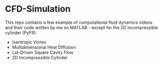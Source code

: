# CFD-Simulation

This repo contains a few example of computational fluid dynamics videos and their code written by me on MATLAB - except for the 2D incompressible cylinder (PyFR).

* Isentropic Vortex
* Multidimensional Heat Diffusion
* Lid-Driven Square Cavity Flow
* 2D Incompressible Cylinder
